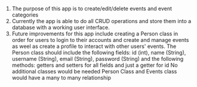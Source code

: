 1. The purpose of this app is to create/edit/delete events and event categories
2. Currently the app is able to do all CRUD operations and store them into a database with a working user interface.
3. Future improvements for this app include creating a Person class in order for users to login to their accounts and create and manage events as weel as create a profile to interact with other users' events.
 The Person class should include the following fields: id (int), name (String), username (String), email (String), password (String) and the following
   methods: getters and setters for all fields and just a getter for id
 No additional classes would be needed
 Person Class and Events class would have a many to many relationship 

     
